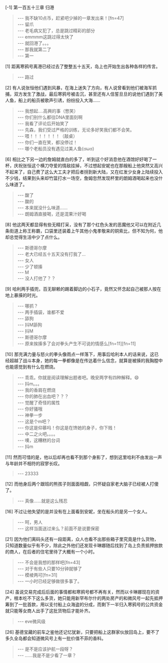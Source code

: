 
[-1] 第一百五十三章 归港
>--- 我不缺10点币，赶紧吧少掉的一章发出来！[fn=47]<br>
>--- 留爪<br>
>--- 老毛病又犯了，总是跳过精彩的部分<br>
>--- emmmm这跳过得太快了<br>
>--- 就回港了。。。<br>
>--- 那我就第二了<br>
>--- 第一<br>

[1] 距离寒鸦号离港已经过去了整整五十五天，岛上也开始生出各种各样的传言。
>--- 路过<br>

[2] 有人说张恒他们遇到风暴，在海上迷失了方向，有人说曾看到他们被海军抓捕，双方发生了激战，最后寒鸦号被击沉，甚至还有人信誓旦旦的说他们遇到了美人鱼，船上的船员被歌声引诱，纷纷投入大海……
>--- 我想起....高興的事（憋笑）<br>
>--- 你们别什么都往DNA里面刻啊<br>
>--- 我看了评论后开始笑了<br>
>--- 先森，我们受过严格的训练，无论多好笑我们都不会笑。<br>
>--- 喂！！！！！！！（敲桌）<br>
>--- 你们一直在笑，都没停过！<br>
>--- 哪个老船员没有遇见过美人鱼(ಡωಡ)<br>

[6] 相比之下另一边的詹姆就直白的多了，听到这个好消息他在酒馆好好喝了一杯，庆祝张恒这个横刀夺爱的情敌挂掉，不过想起安妮也在那艘船上他突然又高兴不起来了，自己费了这么大工夫才把后者拐到新大陆，又在红发少女身上陆续投入不少钱，结果到头来却竹篮打水一场空，詹姆忽然发现杯里的朗姆酒喝起来也没什么味道了。
>--- 酸了<br>
>--- 酸的<br>
>--- 本来就没什么味道……<br>
>--- 朗姆酒直接喝，还是混果汁好喝<br>

[8] 他这两天都显得有些无精打采，没有了那个红色头发的恶魔他又可以在附近几条街道上称王称霸，口袋里还装着上午其他小鬼孝敬来的铜索比，但不知为何，他却总觉得生活中少了点什么。
>--- 斯德哥尔摩<br>
>--- 老大已经五十五天没有打我了…<br>
>--- 女人<br>
>--- 少了顿揍<br>
>--- M<br>
>--- 没人打他了？？<br>

[9] 哈利两手插兜，百无聊赖的踢着脚边的小石子，竟然又怀念起自己被那人按在地上暴揍的时光。
>--- 哪抓？<br>
>--- 两手插袋，谁都不爱<br>
>--- 舔狗<br>
>--- 抖M舔狗<br>
>--- 抖M<br>
>--- 斯德哥尔摩<br>
>--- 原来挨揍多了会对拳头产生不可说的情感么[fn=11][fn=11]<br>

[10] 那充满力量与怒火的拳头像雨点一样落下，用事后哈利本人的话来说，这已经超越了战斗本身，她的每一拳都像是在传达着什么信念，就算是被揍的我胸膛中也能感觉到有什么在燃烧。
>--- 乖乖。你就是阅读理解出题者吧。晚安两字有四种解释。😄<br>
>--- 抖m。。。<br>
>--- 我的香肩在燃烧<br>
>--- 你的肺在出血吧？？？<br>
>--- 觉醒了奇怪的属性<br>
>--- 你好骚哦<br>
>--- 神拳一步<br>
>--- 这是个m吧？<br>
>--- 你这是仰慕吗！你这是在馋她的身子，你下贱！<br>
>--- 中二之火吧。。。。<br>
>--- 噢，这糟糕的台词<br>
>--- 抖m<br>

[11] 然而可惜的是，他以后却再也看不到那个身影了，想到这里哈利不由发出一声与年龄并不相符的寂寥长叹。
>--- 23333<br>

[12] 而他身后两个跟班的熊孩子则面面相觑，只怀疑自家老大脑子已经被人打傻了。
>--- 真像……就是这么残忍<br>

[16] 不过让他失望的是并没有在上面看到安妮，坐在船头的是另一个女人。
>--- 呵，男人<br>
>--- 这样当面送过来么？前面不是说要保密<br>

[21] 因为他们离码头还有一段距离，众人也看不出那些箱子里究竟是什么货物，只知道数量似乎有不少，除此之外他们还发现卡琳娜随后找到了岛上负责抵押放款的商人，在后者的住宅里待了大概有一个小时。
>--- 不会是我想的那样吧[fn=43]<br>
>--- 对于有些人只要10分钟就够了<br>
>--- 模棱两可[fn=31]<br>
>--- 一小时已经足够做很多事了。<br>

[24] 虽说交易完成后后面的事情都和寒鸦号都不再有关，然而以卡琳娜现在的资产，根本吃不下这么多货，她只能用新罕布尔什的两处房产的和微风号一起先抵押筹到了一批首款，用以支付船上众海盗的分成，而剩下一半归入寒鸦号的公共资金就只能等女商人出手了这批货物后才能补齐。
>--- eve微风级<br>

[26] 基德宝藏的前车之鉴他还记忆犹新，只要把船上这群家伙放回岛上，要不了多久全岛都会知道微风号上有一批价值不菲的香料。
>--- 是不是应该护航一段呀？<br>
>--- ……我是不是少看了一章？<br>
